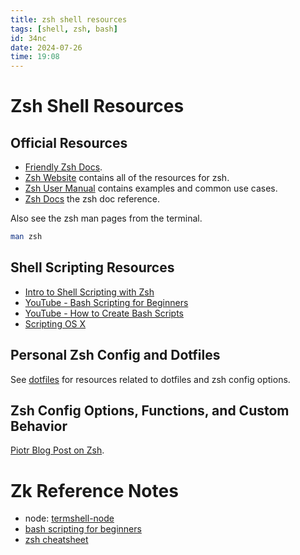 ```yaml
---
title: zsh shell resources
tags: [shell, zsh, bash] 
id: 34nc
date: 2024-07-26
time: 19:08
---
```


# Zsh Shell Resources 

## Official Resources

- [Friendly Zsh Docs](https://zsh-manual.netlify.app/the-z-shell-manual). 
- [Zsh Website](https://zsh.sourceforge.io) contains all of the resources for zsh.
- [Zsh User Manual](https://zsh.sourceforge.io/Guide/zshguide.html) contains examples and common use cases.
- [Zsh Docs](https://zsh.sourceforge.io/Doc/Release/zsh_toc.html) the zsh doc reference.

Also see the zsh man pages from the terminal.

```sh
man zsh
```

## Shell Scripting Resources

- [Intro to Shell Scripting with Zsh](https://hcsonline.com/support/white-papers/introduction-to-shell-scripting-using-zsh) 
- [YouTube - Bash Scripting for Beginners](https://youtu.be/tK9Oc6AEnR4?si=FTTDaVGYaUZ8hRrm)  
- [YouTube - How to Create Bash Scripts](https://youtu.be/KG97VzMjfMg?si=WfJnc2PQZfgX69CE) 
- [Scripting OS X](https://scriptingosx.com/2019/06/moving-to-zsh/) 

## Personal Zsh Config and Dotfiles

See [dotfiles](pdel%20dotfiles.md) for resources related to dotfiles and zsh 
config options. 

## Zsh Config Options, Functions, and Custom Behavior

[Piotr Blog Post on Zsh](https://itnext.io/the-zsh-shell-tricks-i-wish-id-known-earlier-ae99e91c53c2). 

# Zk Reference Notes

- node: [termshell-node](z6c7-termshell-node.md)
- [bash scripting for beginners](8q65%20bash-scripting-for-beginners.md)
- [zsh cheatsheet](19lq%20zsh-cheatsheet.md)

